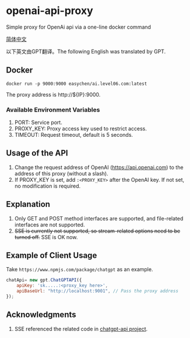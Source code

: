 # openai-api-proxy

Simple proxy for OpenAi api via a one-line docker command

[简体中文](README.CN.md)

以下英文由GPT翻译。The following English was translated by GPT.

## Docker

```
docker run -p 9000:9000 easychen/ai.level06.com:latest
```

The proxy address is http://${IP}:9000.

### Available Environment Variables

1. PORT: Service port.
2. PROXY_KEY: Proxy access key used to restrict access.
3. TIMEOUT: Request timeout, default is 5 seconds.

## Usage of the API

1. Change the request address of OpenAI (https://api.openai.com) to the address of this proxy (without a slash).
2. If PROXY_KEY is set, add `:<PROXY_KEY>` after the OpenAI key. If not set, no modification is required.

## Explanation

1. Only GET and POST method interfaces are supported, and file-related interfaces are not supported.
2. ~~SSE is currently not supported, so stream-related options need to be turned off.~~ SSE is OK now.

## Example of Client Usage

Take `https://www.npmjs.com/package/chatgpt` as an example.

```js
chatApi= new gpt.ChatGPTAPI({
    apiKey: 'sk.....:<proxy_key here>',
    apiBaseUrl: "http://localhost:9001", // Pass the proxy address
});

```

## Acknowledgments

1. SSE referenced the related code in [chatgpt-api project](https://github.com/transitive-bullshit/chatgpt-api/blob/main/src/fetch-sse.ts).

